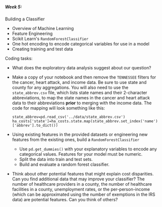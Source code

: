 ##### Week 5:
Building a Classifier
- Overview of Machine Learning
- Feature Engineering
- Scikit Learn's `RandomForestClassifier` 
- One hot encoding to encode categorical variables for use in a model
- Creating training and test data

Coding tasks:
 - What does the exploratory data analysis suggest about our question?
 - Make a copy of your notebook and then remove the `TENNESSEE` filters for the cancer, heart attack, and income data. Be sure to use state and county for any aggregations. You will also need to use the `state_abbrev.csv` file, which lists state names and their 2-character abbreviations, to map the state names in the cancer and heart attack data to their abbreviations **prior** to merging with the income data. The code for mapping will look something like this:
      ```
   state_abbrev=pd.read_csv('../data/state_abbrev.csv')
   ha_costs['state']=ha_costs.state.map(state_abbrev.set_index('name')['abbrev'].to_dict())
   ```

 - Using existing features in the provided datasets or engineering new features from the existing ones, build a `RandomForestClassifier`
    - Use `pd.get_dummies()` with your explanatory variables to encode any categorical values. Features for your model must be numeric.
     - Split the data into train and test sets.
    - Build and evaluate a random forest classifier.
 - Think about other potential features that might explain cost disparities. Can you find additional data that may improve your classifier? The number of healthcare providers in a county, the number of healthcare facilities in a county, unemployment rates, or the per-person-income (which can be approximated using the number of exemptions in the IRS data) are potential features. Can you think of others?
 

    
